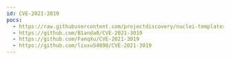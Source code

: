```yaml
---
id: CVE-2021-3019
pocs:
  - https://raw.githubusercontent.com/projectdiscovery/nuclei-templates/master/cves/2021/CVE-2021-3019.yaml
  - https://github.com/B1anda0/CVE-2021-3019
  - https://github.com/FanqXu/CVE-2021-3019
  - https://github.com/liuxu54898/CVE-2021-3019
---
```

